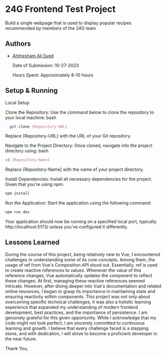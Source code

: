 # 24G Frontend Test Project

Build a single webpage that is used to display popular recipes recommended by members of the 24G team


## Authors

- [Ahthesham Ali Syed](https://github.com/Ahthe)

  Date of Submission: 10-27-2023 

  Hours Spent: Approximately 8-10 hours


## Setup & Running

Local Setup

Clone the Repository: Use the command below to clone the repository to your local machine:
bash

```bash
  git clone [Repository-URL]
```
Replace [Repository-URL] with the URL of your Git repository.

Navigate to the Project Directory: Once cloned, navigate into the project directory using:
bash
```bash
cd [Repository-Name]
```
Replace [Repository-Name] with the name of your project directory.

Install Dependencies: Install all necessary dependencies for the project. Given that you're using npm:
```bash
npm install
```
Run the Application: Start the application using the following command:
```bash
npm run dev
```
Your application should now be running on a specified local port, typically http://localhost:5173/ unless you've configured it differently.



## Lessons Learned

During the course of this project, being relatively new to Vue, I encountered challenges in understanding some of its core concepts. Among them, the usage of ref from Vue's Composition API stood out. Essentially, ref is used to create reactive references to values. Whenever the value of this reference changes, Vue automatically updates the component to reflect these changes. At first, managing these reactive references seemed intricate. However, after diving deeper into Vue's documentation and related online resources, I began to grasp its importance in maintaining state and ensuring reactivity within components. This project was not only about overcoming specific technical challenges; it was also a holistic learning experience that expanded my understanding of modern frontend development, best practices, and the importance of persistence. I am genuinely grateful for this given opportunity. While I acknowledge that my code might not look perfect, I am sincerely committed to continuous learning and growth. I believe that every challenge faced is a stepping stone, and with dedication, I will strive to become a proficient developer in the near future.

   Thank You,

